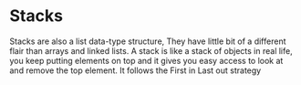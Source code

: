 # Stacks

Stacks are also a list data-type structure, They have little bit of a different flair than arrays and linked lists. A 
stack is like a stack of objects in real life, you keep putting elements on top and it gives you easy access to look 
at and remove the top element. It follows the First in Last out strategy 